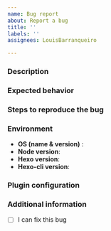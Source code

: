 ```yaml
---
name: Bug report
about: Report a bug
title: ''
labels: ''
assignees: LouisBarranqueiro

---
```


### Description
<!-- Clearly describe the bug. -->


### Expected behavior
<!-- Clearly describe what you expected to happen. -->
<!-- If applicable, add screenshots to help explain your problem. -->


### Steps to reproduce the bug
 <!-- Describe steps to reproduce the bug. -->


### Environment
 - **OS (name & version)** : 
 - **Node version**: 
 - **Hexo version**: 
 - **Hexo-cli version**: 


### Plugin configuration
 <!-- Add the configuration of your plugin -->
 <!-- Make sure you obfuscate your appId, apiKey, adminApiKey -->


### Additional information
- [ ] I can fix this bug <!-- Check this box if you can work on it and create a pull request -->
